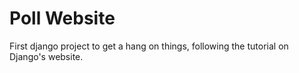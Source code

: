 # Poll Website
First django project to get a hang on things, following the tutorial on Django's website.